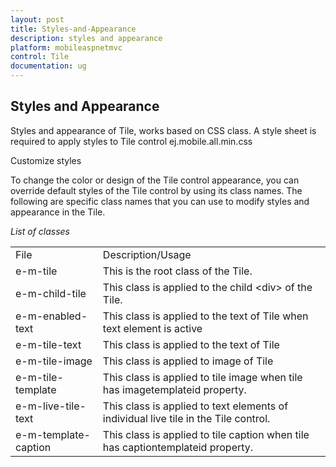 ```yaml
---
layout: post
title: Styles-and-Appearance
description: styles and appearance
platform: mobileaspnetmvc
control: Tile
documentation: ug
---
```


## Styles and Appearance

Styles and appearance of Tile, works based on CSS class. A style sheet is required to apply styles to Tile control ej.mobile.all.min.css

Customize styles

To change the color or design of the Tile control appearance, you can override default styles of the Tile control by using its class names. The following are specific class names that you can use to modify styles and appearance in the Tile.

_List of classes_

<table>
<tr>
<td>
File</td><td>
Description/Usage</td></tr>
<tr>
<td>
e-m-tile</td><td>
This is the root class of the Tile.</td></tr>
<tr>
<td>
e-m-child-tile</td><td>
This class is applied to the child &lt;div&gt; of the Tile.</td></tr>
<tr>
<td>
e-m-enabled-text</td><td>
This class is applied to the text of Tile when text element is active</td></tr>
<tr>
<td>
e-m-tile-text</td><td>
This class is applied to the text of Tile</td></tr>
<tr>
<td>
e-m-tile-image</td><td>
This class is applied to image of Tile</td></tr>
<tr>
<td>
e-m-tile-template</td><td>
This class is applied to tile image when tile has imagetemplateid property.</td></tr>
<tr>
<td>
e-m-live-tile-text</td><td>
This class is applied to text elements of individual live tile in the Tile control.</td></tr>
<tr>
<td>
e-m-template-caption</td><td>
This class is applied to tile caption when tile has captiontemplateid property.</td></tr>
</table>




